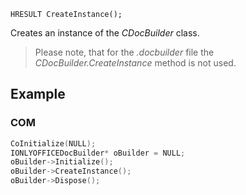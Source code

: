 `HRESULT CreateInstance();`

Creates an instance of the *CDocBuilder* class.

> Please note, that for the *.docbuilder* file the *CDocBuilder.CreateInstance* method is not used.

## Example

### COM

```cpp
CoInitialize(NULL);
IONLYOFFICEDocBuilder* oBuilder = NULL;
oBuilder->Initialize();
oBuilder->CreateInstance();
oBuilder->Dispose();
```
